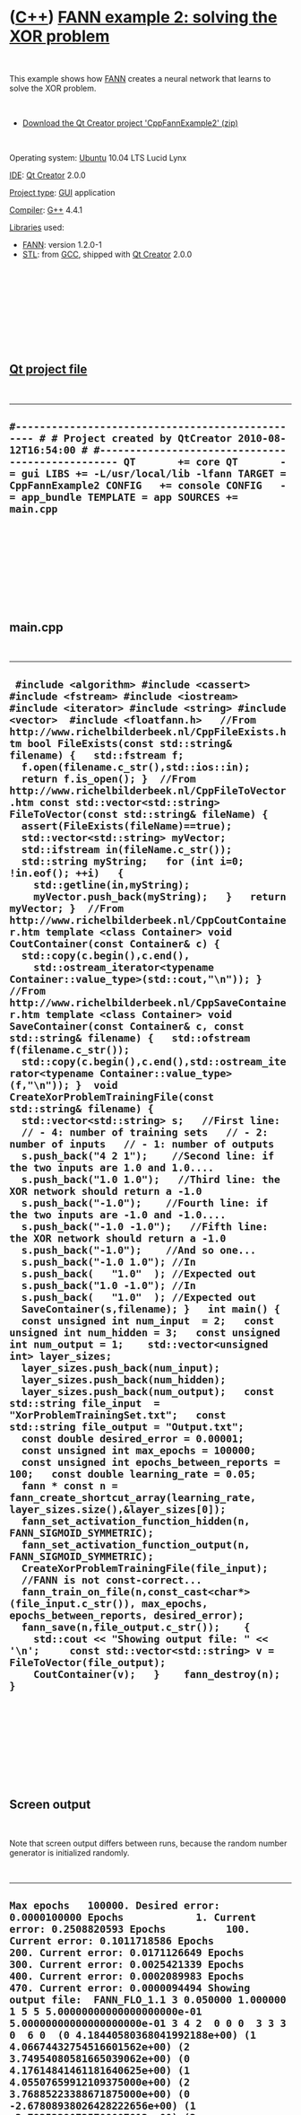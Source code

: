 



 

 

 

 

 

([C++](Cpp.htm)) [FANN example 2: solving the XOR problem](CppFannExample2.htm)
===============================================================================

 

This example shows how [FANN](CppFann.htm) creates a neural network that
learns to solve the XOR problem.

 

-   [Download the Qt Creator project
    'CppFannExample2' (zip)](CppFannExample2.zip)

 

Operating system: [Ubuntu](http://www.ubuntu.com) 10.04 LTS Lucid Lynx

[IDE](CppIde.htm): [Qt Creator](CppQtCreator.htm) 2.0.0

[Project type](CppQtProjectType.htm): [GUI](CppGui.htm) application

[Compiler](CppCompiler.htm): [G++](CppGpp.htm) 4.4.1

[Libraries](CppLibrary.htm) used:

-   [FANN](CppFann.htm): version 1.2.0-1
-   [STL](CppStl.htm): from [GCC](CppGcc.htm), shipped with [Qt
    Creator](CppQt.htm) 2.0.0

 

 

 

 

 

[Qt project file](CppQtProjectFile.htm)
---------------------------------------

 

  ------------------------------------------------------------------------------------------------------------------------------------------------------------------------------------------------------------------------------------------------------------------------------------------------------------------------------------------
  ` #------------------------------------------------- # # Project created by QtCreator 2010-08-12T16:54:00 # #------------------------------------------------- QT       += core QT       -= gui LIBS += -L/usr/local/lib -lfann TARGET = CppFannExample2 CONFIG   += console CONFIG   -= app_bundle TEMPLATE = app SOURCES += main.cpp `
  ------------------------------------------------------------------------------------------------------------------------------------------------------------------------------------------------------------------------------------------------------------------------------------------------------------------------------------------

 

 

 

 

 

main.cpp
--------

 

  ------------------------------------------------------------------------------------------------------------------------------------------------------------------------------------------------------------------------------------------------------------------------------------------------------------------------------------------------------------------------------------------------------------------------------------------------------------------------------------------------------------------------------------------------------------------------------------------------------------------------------------------------------------------------------------------------------------------------------------------------------------------------------------------------------------------------------------------------------------------------------------------------------------------------------------------------------------------------------------------------------------------------------------------------------------------------------------------------------------------------------------------------------------------------------------------------------------------------------------------------------------------------------------------------------------------------------------------------------------------------------------------------------------------------------------------------------------------------------------------------------------------------------------------------------------------------------------------------------------------------------------------------------------------------------------------------------------------------------------------------------------------------------------------------------------------------------------------------------------------------------------------------------------------------------------------------------------------------------------------------------------------------------------------------------------------------------------------------------------------------------------------------------------------------------------------------------------------------------------------------------------------------------------------------------------------------------------------------------------------------------------------------------------------------------------------------------------------------------------------------------------------------------------------------------------------------------------------------------------------------------------------------------------------------------------------------------------------------------------------------------------------------------------------------------------------------------------------------------------------------------------------------------------------------------------------------------------------------------------------------------------------------------------------------------------------------------------------------------------------------------------------------------------------------------------------------------------------------------------------------------------------------------------------------------------------------------------------
  ` #include <algorithm> #include <cassert> #include <fstream> #include <iostream> #include <iterator> #include <string> #include <vector>  #include <floatfann.h>   //From http://www.richelbilderbeek.nl/CppFileExists.htm bool FileExists(const std::string& filename) {   std::fstream f;   f.open(filename.c_str(),std::ios::in);   return f.is_open(); }  //From http://www.richelbilderbeek.nl/CppFileToVector.htm const std::vector<std::string> FileToVector(const std::string& fileName) {   assert(FileExists(fileName)==true);   std::vector<std::string> myVector;   std::ifstream in(fileName.c_str());   std::string myString;   for (int i=0; !in.eof(); ++i)   {     std::getline(in,myString);     myVector.push_back(myString);   }   return myVector; }  //From http://www.richelbilderbeek.nl/CppCoutContainer.htm template <class Container> void CoutContainer(const Container& c) {   std::copy(c.begin(),c.end(),     std::ostream_iterator<typename Container::value_type>(std::cout,"\n")); }  //From http://www.richelbilderbeek.nl/CppSaveContainer.htm template <class Container> void SaveContainer(const Container& c, const std::string& filename) {   std::ofstream f(filename.c_str());   std::copy(c.begin(),c.end(),std::ostream_iterator<typename Container::value_type>(f,"\n")); }  void CreateXorProblemTrainingFile(const std::string& filename) {   std::vector<std::string> s;   //First line:   // - 4: number of training sets   // - 2: number of inputs   // - 1: number of outputs   s.push_back("4 2 1");    //Second line: if the two inputs are 1.0 and 1.0....   s.push_back("1.0 1.0");   //Third line: the XOR network should return a -1.0   s.push_back("-1.0");    //Fourth line: if the two inputs are -1.0 and -1.0....   s.push_back("-1.0 -1.0");   //Fifth line: the XOR network should return a -1.0   s.push_back("-1.0");    //And so one...   s.push_back("-1.0 1.0"); //In   s.push_back(   "1.0"  ); //Expected out   s.push_back("1.0 -1.0"); //In   s.push_back(   "1.0"  ); //Expected out    SaveContainer(s,filename); }   int main() {   const unsigned int num_input  = 2;   const unsigned int num_hidden = 3;   const unsigned int num_output = 1;    std::vector<unsigned int> layer_sizes;   layer_sizes.push_back(num_input);   layer_sizes.push_back(num_hidden);   layer_sizes.push_back(num_output);   const std::string file_input  = "XorProblemTrainingSet.txt";   const std::string file_output = "Output.txt";    const double desired_error = 0.00001;   const unsigned int max_epochs = 100000;   const unsigned int epochs_between_reports = 100;   const double learning_rate = 0.05;    fann * const n = fann_create_shortcut_array(learning_rate, layer_sizes.size(),&layer_sizes[0]);    fann_set_activation_function_hidden(n, FANN_SIGMOID_SYMMETRIC);   fann_set_activation_function_output(n, FANN_SIGMOID_SYMMETRIC);    CreateXorProblemTrainingFile(file_input);    //FANN is not const-correct...   fann_train_on_file(n,const_cast<char*>(file_input.c_str()), max_epochs, epochs_between_reports, desired_error);    fann_save(n,file_output.c_str());    {     std::cout << "Showing output file: " << '\n';     const std::vector<std::string> v = FileToVector(file_output);     CoutContainer(v);   }    fann_destroy(n); }`
  ------------------------------------------------------------------------------------------------------------------------------------------------------------------------------------------------------------------------------------------------------------------------------------------------------------------------------------------------------------------------------------------------------------------------------------------------------------------------------------------------------------------------------------------------------------------------------------------------------------------------------------------------------------------------------------------------------------------------------------------------------------------------------------------------------------------------------------------------------------------------------------------------------------------------------------------------------------------------------------------------------------------------------------------------------------------------------------------------------------------------------------------------------------------------------------------------------------------------------------------------------------------------------------------------------------------------------------------------------------------------------------------------------------------------------------------------------------------------------------------------------------------------------------------------------------------------------------------------------------------------------------------------------------------------------------------------------------------------------------------------------------------------------------------------------------------------------------------------------------------------------------------------------------------------------------------------------------------------------------------------------------------------------------------------------------------------------------------------------------------------------------------------------------------------------------------------------------------------------------------------------------------------------------------------------------------------------------------------------------------------------------------------------------------------------------------------------------------------------------------------------------------------------------------------------------------------------------------------------------------------------------------------------------------------------------------------------------------------------------------------------------------------------------------------------------------------------------------------------------------------------------------------------------------------------------------------------------------------------------------------------------------------------------------------------------------------------------------------------------------------------------------------------------------------------------------------------------------------------------------------------------------------------------------------------------------------------------------

 

 

 

 

 

Screen output
-------------

 

Note that screen output differs between runs, because the random number
generator is initialized randomly.

 

  -------------------------------------------------------------------------------------------------------------------------------------------------------------------------------------------------------------------------------------------------------------------------------------------------------------------------------------------------------------------------------------------------------------------------------------------------------------------------------------------------------------------------------------------------------------------------------------------------------------------------------------------------------------------------------------------------------------------------------------------------------------------------------------------------------------------------------------------------------------------------------------------------------------------------------------------------------------------------------------------------
  ` Max epochs   100000. Desired error: 0.0000100000 Epochs            1. Current error: 0.2508820593 Epochs          100. Current error: 0.1011718586 Epochs          200. Current error: 0.0171126649 Epochs          300. Current error: 0.0025421339 Epochs          400. Current error: 0.0002089983 Epochs          470. Current error: 0.0000094494 Showing output file:  FANN_FLO_1.1 3 0.050000 1.000000 1 5 5 5.00000000000000000000e-01 5.00000000000000000000e-01 3 4 2  0 0 0  3 3 3 0  6 0  (0 4.18440580368041992188e+00) (1 4.06674432754516601562e+00) (2 3.74954080581665039062e+00) (0 4.17614841461181640625e+00) (1 4.05507659912109375000e+00) (2 3.76885223388671875000e+00) (0 -2.67808938026428222656e+00) (1 -2.79252290725708007812e+00) (2 1.96936237812042236328e+00) (0 -2.83534169197082519531e+00) (1 -2.52798914909362792969e+00) (3 4.44841718673706054688e+00) (4 4.85006999969482421875e+00) (5 4.21606016159057617188e+00) (6 -5.98922777175903320312e+00) `
  -------------------------------------------------------------------------------------------------------------------------------------------------------------------------------------------------------------------------------------------------------------------------------------------------------------------------------------------------------------------------------------------------------------------------------------------------------------------------------------------------------------------------------------------------------------------------------------------------------------------------------------------------------------------------------------------------------------------------------------------------------------------------------------------------------------------------------------------------------------------------------------------------------------------------------------------------------------------------------------------------

 

 

 

 

 





 



